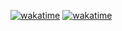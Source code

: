 [![wakatime](https://wakatime.com/badge/github/thiagodsd/dszero-landing-page.svg)](https://wakatime.com/badge/github/thiagodsd/dszero-landing-page) [![wakatime](https://wakatime.com/badge/user/018d43b8-0657-4341-8350-d2bec44cda7a/project/018d7555-39c6-4acf-bd4a-d36c71a03454.svg)](https://wakatime.com/badge/user/018d43b8-0657-4341-8350-d2bec44cda7a/project/018d7555-39c6-4acf-bd4a-d36c71a03454)